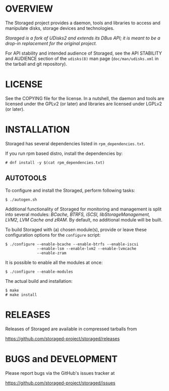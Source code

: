 OVERVIEW
========

The Storaged project provides a daemon, tools and libraries to access and
manipulate disks, storage devices and technologies.

*Storaged is a fork of UDisks2 and extends its DBus API; it is meant to be a
drop-in replacement for the original project.*

For API stability and intended audience of Storaged, see the API STABILITY and
AUDIENCE section of the `udisks(8)` man page (`doc/man/udisks.xml` in the
tarball and git repository).


LICENSE
=======

See the COPYING file for the license. In a nutshell, the daemon and tools are
licensed under the GPLv2 (or later) and libraries are licensed under LGPLv2 (or
later).


INSTALLATION
============

Storaged has several dependencies listed in `rpm_dependencies.txt`.

If you run rpm based distro, install the dependencies by:

    # dnf install -y $(cat rpm_dependencies.txt)

AUTOTOOLS
---------

To configure and install the Storaged, perform following tasks:

    $ ./autogen.sh

Additional functionality of Storaged for monitoring and management is split
into several modules: *BCache, BTRFS, iSCSI, libStorageManagement, LVM2, LVM
Cache and zRAM*. By default, no additional module will be built.

To build Storaged with (a) chosen module(s), provide or leave these
configuration options for the `configure` script:

    $ ./configure --enable-bcache --enable-btrfs --enable-iscsi
                  --enable-lsm --enable-lvm2 --enable-lvmcache
                  --enable-zram

It is possible to enable all the modules at once:

    $ ./configure --enable-modules

The actual build and installation:

    $ make
    # make install

RELEASES
========

Releases of Storaged are available in compressed tarballs from

 https://github.com/storaged-project/storaged/releases


BUGS and DEVELOPMENT
====================

Please report bugs via the GitHub's issues tracker at

 https://github.com/storaged-project/storaged/issues
